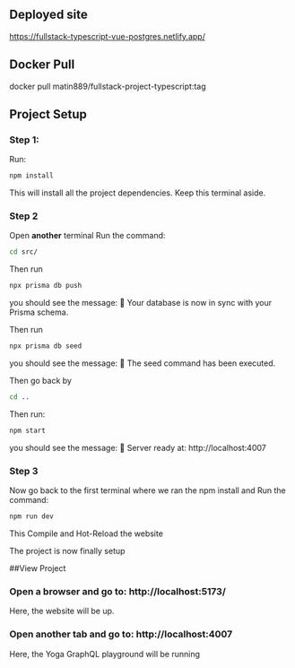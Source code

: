 ## Deployed site

https://fullstack-typescript-vue-postgres.netlify.app/

## Docker Pull

docker pull matin889/fullstack-project-typescript:tag

## Project Setup

### Step 1:

Run:

```sh
npm install
```

This will install all the project dependencies.
Keep this terminal aside.

### Step 2

Open **another** terminal
Run the command:

```sh
cd src/
```

Then run

```sh
npx prisma db push
```

you should see the message: 🚀 Your database is now in sync with your Prisma schema.

Then run

```sh
npx prisma db seed
```

you should see the message: 🌱 The seed command has been executed.

Then go back by

```sh
cd ..
```

Then run:

```sh
npm start
```

you should see the message: 🚀 Server ready at: http://localhost:4007

### Step 3

Now go back to the first terminal where we ran the npm install
and Run the command:

```sh
npm run dev
```

This Compile and Hot-Reload the website

The project is now finally setup

##View Project

### Open a browser and go to: http://localhost:5173/

Here, the website will be up.

### Open another tab and go to: http://localhost:4007

Here, the Yoga GraphQL playground will be running
